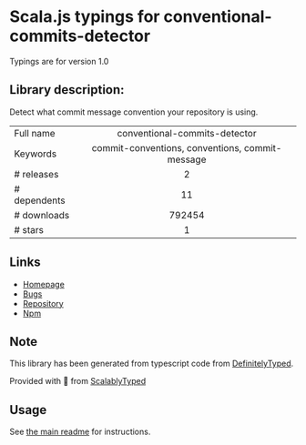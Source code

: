 
# Scala.js typings for conventional-commits-detector

Typings are for version 1.0

## Library description:
Detect what commit message convention your repository is using.

|                    |                 |
| ------------------ | :-------------: |
| Full name          | conventional-commits-detector |
| Keywords           | commit-conventions, conventions, commit-message |
| # releases         | 2 |
| # dependents       | 11 |
| # downloads        | 792454 |
| # stars            | 1 |

## Links
- [Homepage](https://github.com/conventional-changelog/conventional-commits-detector#readme)
- [Bugs](https://github.com/conventional-changelog/conventional-commits-detector/issues)
- [Repository](https://github.com/conventional-changelog/conventional-commits-detector)
- [Npm](https://www.npmjs.com/package/conventional-commits-detector)
    


## Note
This library has been generated from typescript code from [DefinitelyTyped](https://definitelytyped.org).

Provided with :purple_heart: from [ScalablyTyped](https://github.com/oyvindberg/ScalablyTyped)

## Usage
See [the main readme](../../readme.md) for instructions.



